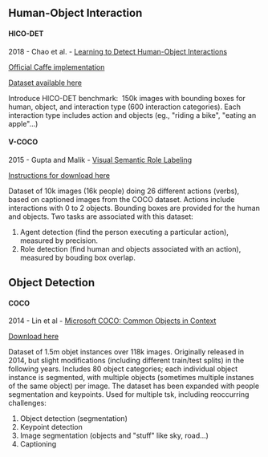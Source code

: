 ## Human-Object Interaction

#### HICO-DET

2018 - Chao et al. - [Learning to Detect Human-Object Interactions](https://arxiv.org/abs/1702.05448)

[Official Caffe implementation](https://github.com/ywchao/ho-rcnn)

[Dataset available here](http://websites.umich.edu/~ywchao/hico/)

Introduce HICO-DET benchmark:  150k images with bounding boxes for human, object, and interaction type (600 interaction categories).
Each interaction type includes action and objects (eg., "riding a bike", "eating an apple"...)

#### V-COCO

2015 - Gupta and Malik - [Visual Semantic Role Labeling](https://arxiv.org/abs/1505.04474)

[Instructions for download here](https://github.com/s-gupta/v-coco)

Dataset of 10k images (16k people) doing 26 different actions (verbs), based on captioned images from the COCO dataset.
Actions include interactions with 0 to 2 objects. Bounding boxes are provided for the human and objects.
Two tasks are associated with this dataset:
1. Agent detection (find the person executing a particular action), measured by precision.
2. Role detection (find human and objects associated with an action), measured by bouding box overlap.

## Object Detection

#### COCO

2014 - Lin et al - [Microsoft COCO: Common Objects in Context](https://arxiv.org/abs/1405.0312)

[Download here](https://cocodataset.org/#download)

Dataset of 1.5m objet instances over 118k images. Originally released in 2014, but slight modifications (including different train/test splits) in the following years.
Includes 80 object categories; each individual object instance is segmented, with multiple objects (sometimes multiple instanes of the same object) per image.
The dataset has been expanded with people segmentation and keypoints. 
Used for multiple tsk, including reoccurring challenges:
1. Object detection (segmentation)
2. Keypoint detection
3. Image segmentation (objects and "stuff" like sky, road...)
4. Captioning
